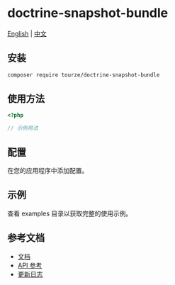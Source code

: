 # doctrine-snapshot-bundle

[English](README.md) | [中文](README.zh-CN.md)



## 安装

```bash
composer require tourze/doctrine-snapshot-bundle
```

## 使用方法

```php
<?php

// 示例用法
```

## 配置

在您的应用程序中添加配置。

## 示例

查看 examples 目录以获取完整的使用示例。

## 参考文档

- [文档](docs/)
- [API 参考](docs/api.md)
- [更新日志](CHANGELOG.md)
